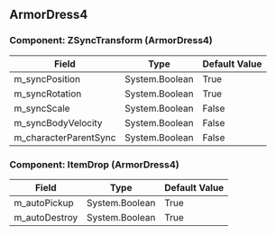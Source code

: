 ## ArmorDress4

### Component: ZSyncTransform (ArmorDress4)

|Field|Type|Default Value|
|---|---|---|
|m_syncPosition|System.Boolean|True|
|m_syncRotation|System.Boolean|True|
|m_syncScale|System.Boolean|False|
|m_syncBodyVelocity|System.Boolean|False|
|m_characterParentSync|System.Boolean|False|

### Component: ItemDrop (ArmorDress4)

|Field|Type|Default Value|
|---|---|---|
|m_autoPickup|System.Boolean|True|
|m_autoDestroy|System.Boolean|True|

